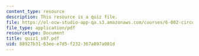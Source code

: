 ```yaml
---
content_type: resource
description: This resource is a quiz file.
file: https://ol-ocw-studio-app-qa.s3.amazonaws.com/courses/6-002-circuits-and-electronics-spring-2007/88927b3163eee7d5f232367a897a081d_quiz1_s07.pdf
file_type: application/pdf
resourcetype: Document
title: quiz1_s07.pdf
uid: 88927b31-63ee-e7d5-f232-367a897a081d
---
```


